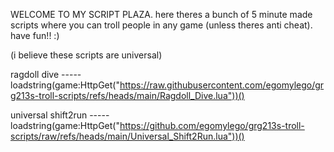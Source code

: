 WELCOME TO MY SCRIPT PLAZA. here theres a bunch of 5 minute made scripts where you can troll people in any game (unless theres anti cheat). have fun!! :)

(i believe these scripts are universal)

ragdoll dive ----- loadstring(game:HttpGet("https://raw.githubusercontent.com/egomylego/grg213s-troll-scripts/refs/heads/main/Ragdoll_Dive.lua"))()

universal shift2run ----- loadstring(game:HttpGet("https://github.com/egomylego/grg213s-troll-scripts/raw/refs/heads/main/Universal_Shift2Run.lua"))()
